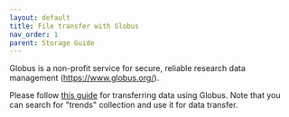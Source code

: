 ```yaml
---
layout: default
title: File transfer with Globus
nav_order: 1
parent: Storage Guide
---
```

​Globus is a non-profit service for secure, reliable research data
management (https://www.globus.org/).

Please follow [this
guide](https://arcwiki.rs.gsu.edu/en/globus/transfer-data-to-iRODS) for
transferring data using Globus. Note that you can search for "trends"
collection and use it for data transfer.